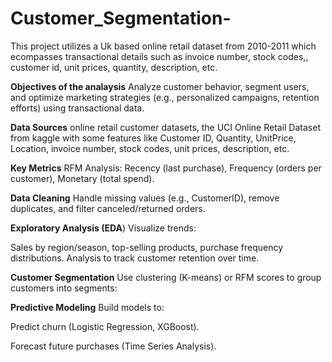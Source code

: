 # Customer_Segmentation-
This project utilizes a Uk based online retail dataset from 2010-2011 which ecompasses transactional details such as invoice number, stock codes,, customer id, unit prices, quantity, description, etc.

**Objectives of the analaysis**
Analyze customer behavior, segment users, and optimize marketing strategies (e.g., personalized campaigns, retention efforts) using transactional data.

**Data Sources**
online retail customer datasets, the UCI Online Retail Dataset from kaggle with some features like Customer ID, Quantity, UnitPrice, Location, invoice number, stock codes, unit prices, description, etc.

**Key Metrics**
RFM Analysis: Recency (last purchase), Frequency (orders per customer), Monetary (total spend).

**Data Cleaning**
Handle missing values (e.g., CustomerID), remove duplicates, and filter canceled/returned orders.

**Exploratory Analysis (EDA**)
Visualize trends:

Sales by region/season, top-selling products, purchase frequency distributions.
Analysis to track customer retention over time.

**Customer Segmentation**
Use clustering (K-means) or RFM scores to group customers into segments:

**Predictive Modeling**
Build models to:

Predict churn (Logistic Regression, XGBoost).

Forecast future purchases (Time Series Analysis).

